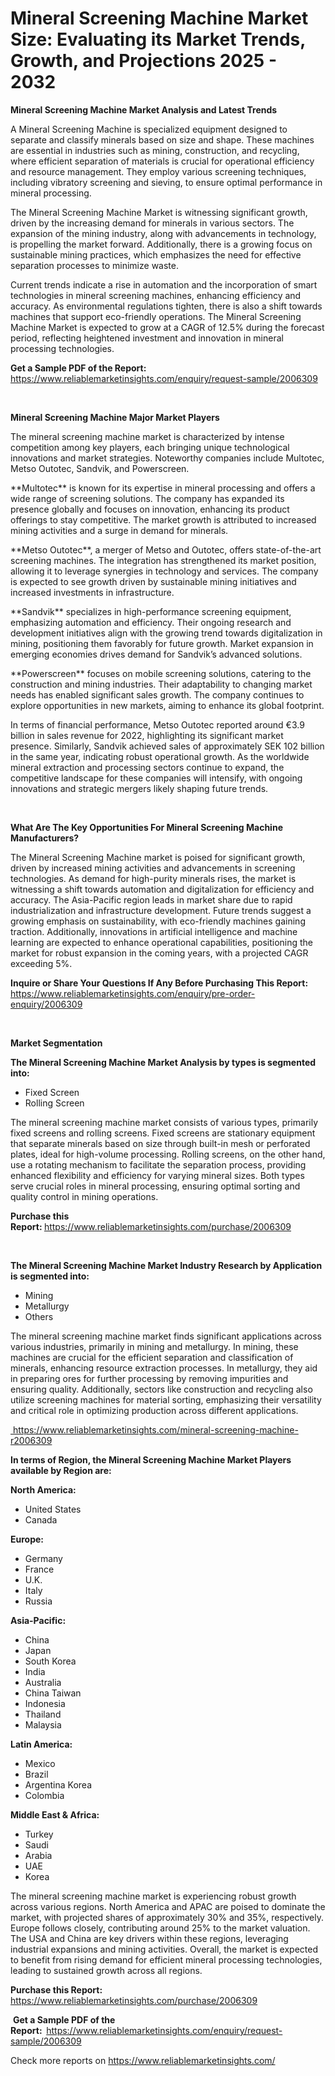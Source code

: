 <p><h1>Mineral Screening Machine Market Size: Evaluating its Market Trends, Growth, and Projections 2025 - 2032</h1></p><p><strong>Mineral Screening Machine Market Analysis and Latest Trends</strong></p>
<p><p>A Mineral Screening Machine is specialized equipment designed to separate and classify minerals based on size and shape. These machines are essential in industries such as mining, construction, and recycling, where efficient separation of materials is crucial for operational efficiency and resource management. They employ various screening techniques, including vibratory screening and sieving, to ensure optimal performance in mineral processing.</p><p>The Mineral Screening Machine Market is witnessing significant growth, driven by the increasing demand for minerals in various sectors. The expansion of the mining industry, along with advancements in technology, is propelling the market forward. Additionally, there is a growing focus on sustainable mining practices, which emphasizes the need for effective separation processes to minimize waste.</p><p>Current trends indicate a rise in automation and the incorporation of smart technologies in mineral screening machines, enhancing efficiency and accuracy. As environmental regulations tighten, there is also a shift towards machines that support eco-friendly operations. The Mineral Screening Machine Market is expected to grow at a CAGR of 12.5% during the forecast period, reflecting heightened investment and innovation in mineral processing technologies.</p></p>
<p><strong>Get a Sample PDF of the Report:&nbsp;</strong> <a href="https://www.reliablemarketinsights.com/enquiry/request-sample/2006309?utm_campaign=1558&utm_medium=2&utm_source=Github&utm_content=ia&utm_term=20022025&utm_id=mineral-screening-machine">https://www.reliablemarketinsights.com/enquiry/request-sample/2006309</a></p>
<p>&nbsp;</p>
<p><strong>Mineral Screening Machine Major Market Players</strong></p>
<p><p>The mineral screening machine market is characterized by intense competition among key players, each bringing unique technological innovations and market strategies. Noteworthy companies include Multotec, Metso Outotec, Sandvik, and Powerscreen.</p><p>**Multotec** is known for its expertise in mineral processing and offers a wide range of screening solutions. The company has expanded its presence globally and focuses on innovation, enhancing its product offerings to stay competitive. The market growth is attributed to increased mining activities and a surge in demand for minerals.</p><p>**Metso Outotec**, a merger of Metso and Outotec, offers state-of-the-art screening machines. The integration has strengthened its market position, allowing it to leverage synergies in technology and services. The company is expected to see growth driven by sustainable mining initiatives and increased investments in infrastructure.</p><p>**Sandvik** specializes in high-performance screening equipment, emphasizing automation and efficiency. Their ongoing research and development initiatives align with the growing trend towards digitalization in mining, positioning them favorably for future growth. Market expansion in emerging economies drives demand for Sandvik’s advanced solutions.</p><p>**Powerscreen** focuses on mobile screening solutions, catering to the construction and mining industries. Their adaptability to changing market needs has enabled significant sales growth. The company continues to explore opportunities in new markets, aiming to enhance its global footprint.</p><p>In terms of financial performance, Metso Outotec reported around €3.9 billion in sales revenue for 2022, highlighting its significant market presence. Similarly, Sandvik achieved sales of approximately SEK 102 billion in the same year, indicating robust operational growth. As the worldwide mineral extraction and processing sectors continue to expand, the competitive landscape for these companies will intensify, with ongoing innovations and strategic mergers likely shaping future trends.</p></p>
<p>&nbsp;</p>
<p><strong>What Are The Key Opportunities For Mineral Screening Machine Manufacturers?</strong></p>
<p><p>The Mineral Screening Machine market is poised for significant growth, driven by increased mining activities and advancements in screening technologies. As demand for high-purity minerals rises, the market is witnessing a shift towards automation and digitalization for efficiency and accuracy. The Asia-Pacific region leads in market share due to rapid industrialization and infrastructure development. Future trends suggest a growing emphasis on sustainability, with eco-friendly machines gaining traction. Additionally, innovations in artificial intelligence and machine learning are expected to enhance operational capabilities, positioning the market for robust expansion in the coming years, with a projected CAGR exceeding 5%.</p></p>
<p><strong>Inquire or Share Your Questions If Any Before Purchasing This Report:</strong> <a href="https://www.reliablemarketinsights.com/enquiry/pre-order-enquiry/2006309?utm_campaign=1558&utm_medium=2&utm_source=Github&utm_content=ia&utm_term=20022025&utm_id=mineral-screening-machine">https://www.reliablemarketinsights.com/enquiry/pre-order-enquiry/2006309</a></p>
<p>&nbsp;</p>
<p><strong>Market Segmentation</strong></p>
<p><strong>The Mineral Screening Machine Market Analysis by types is segmented into:</strong></p>
<p><ul><li>Fixed Screen</li><li>Rolling Screen</li></ul></p>
<p><p>The mineral screening machine market consists of various types, primarily fixed screens and rolling screens. Fixed screens are stationary equipment that separate minerals based on size through built-in mesh or perforated plates, ideal for high-volume processing. Rolling screens, on the other hand, use a rotating mechanism to facilitate the separation process, providing enhanced flexibility and efficiency for varying mineral sizes. Both types serve crucial roles in mineral processing, ensuring optimal sorting and quality control in mining operations.</p></p>
<p><strong>Purchase this Report:&nbsp;</strong><a href="https://www.reliablemarketinsights.com/purchase/2006309?utm_campaign=1558&utm_medium=2&utm_source=Github&utm_content=ia&utm_term=20022025&utm_id=mineral-screening-machine">https://www.reliablemarketinsights.com/purchase/2006309</a></p>
<p>&nbsp;</p>
<p><strong>The Mineral Screening Machine Market Industry Research by Application is segmented into:</strong></p>
<p><ul><li>Mining</li><li>Metallurgy</li><li>Others</li></ul></p>
<p><p>The mineral screening machine market finds significant applications across various industries, primarily in mining and metallurgy. In mining, these machines are crucial for the efficient separation and classification of minerals, enhancing resource extraction processes. In metallurgy, they aid in preparing ores for further processing by removing impurities and ensuring quality. Additionally, sectors like construction and recycling also utilize screening machines for material sorting, emphasizing their versatility and critical role in optimizing production across different applications.</p></p>
<p><a href="https://www.reliablemarketinsights.com/mineral-screening-machine-r2006309?utm_campaign=1558&utm_medium=2&utm_source=Github&utm_content=ia&utm_term=20022025&utm_id=mineral-screening-machine">&nbsp;https://www.reliablemarketinsights.com/mineral-screening-machine-r2006309</a></p>
<p><strong>In terms of Region, the Mineral Screening Machine Market Players available by Region are:</strong></p>
<p>
    <p> <strong> North America: </strong>
        <ul>
            <li>United States</li>
            <li>Canada</li>
        </ul>
        </p> 
    <p> <strong> Europe: </strong>
        <ul>
            <li>Germany</li>
            <li>France</li>
            <li>U.K.</li>
            <li>Italy</li>
            <li>Russia</li>
        </ul>
        </p> 
    <p> <strong> Asia-Pacific: </strong>
        <ul>
            <li>China</li>
            <li>Japan</li>
            <li>South Korea</li>
            <li>India</li>
            <li>Australia</li>
            <li>China Taiwan</li>
            <li>Indonesia</li>
            <li>Thailand</li>
            <li>Malaysia</li>
        </ul>
        </p> 
    <p> <strong> Latin America: </strong>
        <ul>
            <li>Mexico</li>
            <li>Brazil</li>
            <li>Argentina Korea</li>
            <li>Colombia</li>
        </ul>
        </p> 
    <p> <strong> Middle East & Africa: </strong>
        <ul>
            <li>Turkey</li>
            <li>Saudi</li>
            <li>Arabia</li>
            <li>UAE</li>
            <li>Korea</li>
        </ul>
    </p>
    </p>
<p><p>The mineral screening machine market is experiencing robust growth across various regions. North America and APAC are poised to dominate the market, with projected shares of approximately 30% and 35%, respectively. Europe follows closely, contributing around 25% to the market valuation. The USA and China are key drivers within these regions, leveraging industrial expansions and mining activities. Overall, the market is expected to benefit from rising demand for efficient mineral processing technologies, leading to sustained growth across all regions.</p></p>
<p><strong>Purchase this Report: </strong><a href="https://www.reliablemarketinsights.com/purchase/2006309?utm_campaign=1558&utm_medium=2&utm_source=Github&utm_content=ia&utm_term=20022025&utm_id=mineral-screening-machine">https://www.reliablemarketinsights.com/purchase/2006309</a></p>
<p>&nbsp;<strong>Get a Sample PDF of the Report:&nbsp;&nbsp;</strong><a href="https://www.reliablemarketinsights.com/enquiry/request-sample/2006309?utm_campaign=1558&utm_medium=2&utm_source=Github&utm_content=ia&utm_term=20022025&utm_id=mineral-screening-machine">https://www.reliablemarketinsights.com/enquiry/request-sample/2006309</a></p>
<p><strong></strong></p>
<p>Check more reports on <a href="https://www.reliablemarketinsights.com/?utm_campaign=1558&utm_medium=2&utm_source=Github&utm_content=ia&utm_term=20022025&utm_id=mineral-screening-machine">https://www.reliablemarketinsights.com/</a></p>